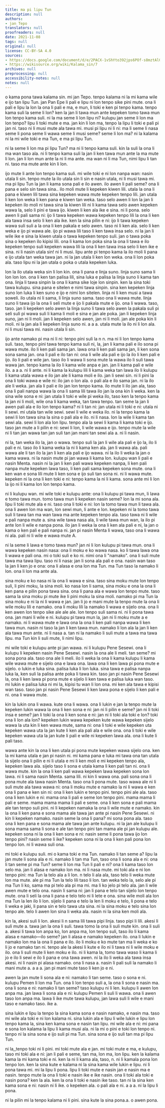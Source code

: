 ```yaml
---
title: ma pi lipu Tun
description: null
authors:
- jan Tepo
translators: null
proofreaders: null
date: 2021-11-08
tags: null
original: null
license: CC-BY-SA 4.0
sources:
- https://docs.google.com/document/d/e/2PACX-1vShYto392jps6POf-s8mztAlGCGlBk23L61FS4D-p4yGCBQmGgVI1_r5P1gZEbv5Pvyt7vEiH5mxGYa/pub
- https://wikisource.org/wiki/Kalama_sin/7
archives: null
preprocessing: null
accessibility-notes: null
notes: null
---
```


o kama pona tawa kalama sin. mi jan Tepo. tenpo kalama ni la mi kama wile e ijo tan lipu Tun. jan Pan Epe li pali e lipu ni lon tenpo sike pini mute. ona li pali e lipu la lon la ona li pali e ma, e mun, li toki e ken pi tenpo kama. tenpo kama suli la seme li lon? ken la jan li tawa mun ante kepeken tomo tawa mun lon tenpo kama suli. ni la ma seme li lon lipu ni? kulupu jan seme li lon ma lon tenpo? lipu li toki mute e ma. jan kin li lon ma, tenpo la lipu li toki e pali pi jan ni. taso ni li musi mute ala tawa mi. musi pi lipu ni li ni: ma li seme li nasa seme li pona seme li wawa seme li musi seme? seme li lon ma? ni la kalama ni la mi wile toki e ma Tun, e ma pi lipu Tun.

ni la seme li lon ma pi lipu Tun? ma ni li tenpo kama suli. kin la suli la ona li ma wan taso ala. ni li tenpo kama suli la jan li ken tawa mun ante la ma mute li lon. jan li lon mun ante la ni li ma ante. ma wan ni li ma Tun, nimi lipu li tan ni. taso ma mute ante kin li lon.

ijo mute li ante lon tenpo kama suli. mi wile toki e ni lon nanpa wan: nasin utala li sin. tenpo mute la ilo utala sin li sin e nasin utala, ni li musi tawa mi. ma pi lipu Tun la jan li kama sona pali e ilo awen. ilo awen li pali seme? ona li pana e selo sin tawa sina.. ilo moli mute li kepeken kiwen lili. utala la ona li pana e kiwen lili tawa sina kepeken wawa mute kepeken tenpo lili. jan utala li ken lon weka li ken pana e kiwen tan weka. taso selo awen li lon la jan li kepeken ilo moli ni tawa sina la kiwen lili ni li kama tawa selo awen kepeken wawa la, selo li pini e tawa ijo. kiwen li ken ala ike e sina. ni li pona. selo awen li pali sama ni: ijo li tawa kepeken wawa kepeken tenpo lili la ona li ken ala tawa insa selo li ken ala ike. ken la sina pilin e ni: ijo li tawa kepeken wawa suli suli a la ona li ken pakala e selo awen. taso ni li ken ala. selo li ken weka e ijo pi wawa ale. ijo pi wawa lili taso li ken tawa insa selo. ni la jan li wile ike e sina la kiwen utala o tawa kepeken tenpo suli. jan o tawa poka sina o kepeken ilo kipisi lili. ona li kama lon poka sina la ona li tawa e ilo kepeken tenpo suli kepeken wawa lili la ona li ken tawa insa selo li ken ike e sina. ni li nasin utala sin! ni li musi. lipu ante pi tenpo kama la ilo moli li pana e ijo utala tan weka tawa jan. ni la jan utala li ken lon weka. ona li lon poka ala. taso lipu ni la jan utala o poka o utala kepeken luka.

lon la ilo utala weka sin li lon kin. ona li pana e linja suno. linja suno sama li lon lon lon. ona li ken tan palisa lili, sina luka e palisa la linja suno li kama tan ona. linja li tawa sinpin la ona li kama sike loje lon sinpin. ken la sina toki tawa kulupu. sina pana e sitelen e nimi tawa sinpin. sina ken kepeken linja suno lon luka li ken suno e ijo e nimi lon sitelen. linja ni li ken musi a tawa soweli. ilo utala ni li sama, li linja suno sama. taso ona li wawa mute. linja suno li tawa ijo la ona li seli mute e ijo li pakala mute e ijo. ona li wawa. taso, taso. jan li kepeken selo awen la linja suno li tawa selo awen la pakala suli pi seli suli pi wawa suli li kama li moli e sina e jan ale poka. jan li kepeken linja suno, jan ni li moli. jan li kepeken selo awen, jan ni li moli. jan ale poka kin li moli. ni la jan ala li kepeken linja suno ni. a a a. utala mute la ilo ni li lon ala. ni li musi tawa mi. nasin utala li sin.

ijo ante namako pi ma ni li ni: tenpo pini suli la n n. ma ni li lon tenpo kama suli. taso, tenpo pini tawa tenpo kama suli ni, la, jan li kama pali e ilo sona pi wawa mute. ilo li ken pali sama jan. lawa ona li ken pali sama jan, li ken sona sona sama jan. ona li pali e ilo tan ni: ona li wile ala pali e ijo la ilo li ken pali e ijo. ilo li pali e wile jan. taso ilo li wawa li sona mute la wawa ilo li suli tawa wawa jan. tenpo kama la ilo li kama wile anpa e jan. jan li kama pali e wile ilo. a a a. ni li ante. ni li kama la kulupu lili li kama weka tan lawa ilo li kulupu li kama utala wawa e ilo jan ale li kama moli e ilo. jan li sewi sin. ni li pini la ona li toki wawa e wile ni: ilo jan o lon ala. o pali ala e ilo sama jan. ni la ilo ale li weka. jan ala li pali e ilo jan lon tenpo kama. ilo mute li ilo jan ala, taso ona li pali nanpa wawa la ona li sama lili tawa ilo jan la ona kin li weka. ken la sina wile sona e ni: jan utala li toki e wile pi weka ilo, taso ken la tenpo kama la jan ni li moli, wile ona li kama weka, tan tawa tenpo. tan seme la jan li awen pali ala e ilo lon tenpo kama? ni li tan ni: jan utala ni li toki e ni: utala ni li sewi. mi utala tan wile sewi. sewi li wile e weka ilo. ni la tenpo kama la sewi li lon tawa sina la sina o pali ala e ilo. ni li nasa. lon la wile li kama tan sewi ala. sewi li lon ala lon lipu. tenpo ala la sewi li kama li kama toki e ijo. taso jan mute a li pilin e ni: sewi li lon, li wile wawa e ijo. tenpo mute la wile ni li tan jan wawa tan jan suli tan jan mani tan sewi ala a. ni li nasin.

ni la, tan weka ilo la, jan o wawa. tenpo suli la jan li wile ala pali e ijo la, ilo li pali e ni. taso ilo li kama weka la ni li kama ken ala. jan li wawa ala. pali wawa ale li tan ilo la jan li ken ala pali e ijo wawa. ni la ilo li weka la jan o kama wawa. ni la nasin mute pi jan wawa li kama lon. kulupu wan li pali e nasin Menta. nasin ni la jan li ken pali wawa kepeken nanpa, li ken pali nanpa mute kepeken lawa taso, li ken pali sama kepeken sona mute. ona li ken wan e sona lili mute li ken sona e ijo suli tan sona ni. ni li wawa mute. kepeken ni la ona li ken toki e ni: tenpo kama la ni li kama. sona ante mi li lon la ijo ni li kama lon lon tenpo kama.

ni li kulupu wan. mi wile toki e kulupu ante: ona li kulupu pi tawa mun, li lawa e tomo tawa mun. tomo tawa mun li kepeken nasin seme? lon la mi sona ala. lipu li toki mute ala e ni. taso ona li toki e ni: lon la tomo tawa mun li tawa ala. ona li awen lon ma wan, lon sewi mun, li ante e lon. kepeken ni la tomo tawa suli li tawa tan ma wan tawa ma ante kepeken tenpo ala. taso tawa ni li wile e pali nanpa mute a. sina wile tawa nasa ala, li wile tawa mun wan, la ilo pi ante lon li wile e nanpa pona. ilo jan li weka la ona li ken ala pali e ni, la jan o kama o ken pali e pali nanpa ni. jan pi nasin Menta li wawa, taso ona li wawa ni ala. pali ni li wile e wawa mute A.

ni la seme li lawa e tomo tawa mun? jan ni li lon kulupu pi tawa mun. ona li wawa kepeken nasin nasa: ona li moku e ko wawa nasa. ko li tawa lawa ona li wawa e pali ona. mi o toki suli e ko ni. nimi ona li "namako". ona li suli mute tawa ma tawa lipu. taso ni li nasa: jan li sona ala pali e ona. nasin wan taso la jan li ken jo e ona: ona li alasa e ona lon ma Tun. ma Tun taso la namako li lon. ona li lon ma ante ala.

sina moku e ko nasa ni la ona li wawa e sina. taso sina moku mute lon tenpo suli, li pini moku, la sina moli. ko nasa lon li sama, sina moku e ona la ona li ken pana e pilin pona tawa sina. ona li pana ala e wawa lon tenpo mute. taso sama la sina moku pi mute ike li pini moku la sina moli. namako pi ma Tun la sina moku e ni la ni li wawa e jan. jan li jo e mani mute la tenpo mute la ona li wile moku lili e namako. ona li moku lili la namako li wawa e sijelo ona. ona li ken awen lon tenpo sike ale ale ale. lon tenpo suli sama ni. ni li pona tawa ona. jan mani li wile e ni. kulupu pi tawa mun la, jan ni li moku mute a e namako. ni li wawa mute e lawa ona la ona li ken pali nanpa wawa li ken tawa mun. nasin ni taso la jan li ken tawa mun. namako li lon ala la jan li ken ala tawa mun ante. ni li nasa a. tan ni la namako li suli mute a tawa ma tawa lipu. ma Tun kin li suli mute, li nimi lipu.

mi wile toki e kulupu ante pi jan wawa. ni li kulupu Pene Sesewi. ona li kulupu li kepeken nasin Pene Sesewi. nasin la ona ale li meli. tan seme? mi sona pona ala. taso ona ale li meli. ilo li weka la ona li kama kulupu li kama wile wawa mute e sijelo ona e lawa ona. lawa ona li ken lawa pi pona mute e sijelo. o lukin e luka sina. palisa luka li lon luka. sina tawa e palisa nanpa luka la, ken suli la palisa ante poka li tawa kin. taso jan pi nasin Pene Sesewi la, ona li ken lawa pi pona mute e sijelo li ken tawa e palisa luka wan taso. mi lukin e palisa luka ni mi la, kipisi tu wan li lon ona. mi ken ala tawa e kipisi wan taso. taso jan pi nasin Pene Sesewi li ken lawa pona e sijelo li ken pali e ni. ona li wawa mute.

kin la lukin ona li wawa. kute ona li wawa. ona li lukin e jan la tenpo mute la kepeken lukin wawa la ona li ken sona e ni: jan ni li pilin e seme? jan ni li toki insa e seme? jan li toki la ona li ken sona e ni: jan ni li toki ala toki e lon? toki ona li lon ala lon? kepeken lukin wawa kepeken kute wawa kepeken sijelo wawa la uta kin li ken wawa mute, sama ni: ona li toki e wile kepeken uta kepeken wawa uta la jan kute li ken ala pali ala e wile ona. ona li toki e wile kepeken wawa uta la jan kute li pali e wile ni kepeken lawa ala. ona li kute li pali taso.

wawa ante kin la ona li ken utala pi pona mute kepeken wawa sijelo ona. ken la mi kama utala e jan pi nasin ni. mi kama pana e luka mi tawa ona tan utala la sijelo ona li pilin e ni li utala e mi li ken moli e mi kepeken tenpo ala, kepeken lawa ala. sijelo taso li sona e utala kama li ken pali tan ni. ona li wawa mute. kin la ona li ken pali wawa kepeken lawa kepeken sona lon lawa. ni li sama nasin Menta. sama lili. ni kin li wawa ona. pali sona ona li pona mute ala tawa nasin Menta. taso ona li pona mute. taso wawa ale ni li suli mute ala tawa wawa ni: ona li moku mute e namako la ni li wawa e ken ona li pana e ken sin ni: ona li ken lukin e tenpo pini. tenpo pini ale ala. taso ona li ken lukin e ni: mama ona li pali e seme lon tenpo pini. mama mama li pali e seme. mama mama mama li pali e seme. ona li ken sona e pali mama ale tan tenpo suli pini. ni li kepeken namaka la ona li wile mute e namako. kin la ona li ken pana e sona mama ale tawa jan ante pi nasin Pene Sesewi. ni kin li kepeken namako. nasin seme la ona li pana? mi sona pona ala. taso ona li ken pana e sona mama ale tawa jan ante kulupu. ni la jan ale kulupu li sona mama sama li sona e ale tan tenpo pini tan mama ale pi jan kulupu ale. kepeken sona ni la ona li ken sona e ni: nasin seme li pona tawa ijo lon tenpo pini? nasin seme li ike? kepeken sona ni la ona li ken pali pona lon tenpo lon. ni li wawa suli ona.

mi toki e kulupu suli. mi o kama toki e ma Tun. namako li tan seme a? lipu la jan mute li sona ala e ni. namako li tan ma Tun, taso ona li sona ala e ni: ona li tan seme pi ma Tun? seme li lon ma Tun li pali e ni? ona li kama taso lon selo ma. jan li alasa e namako lon ma. ni li nasa mute. mi toki ala e ni lon tenpo pini: ma Tun la telo ala a li lon. n telo li ala ala, taso telo li weka mute lon ma mute. ale pi ma Tun la telo lili taso li lon. tan weka telo la, selo ale pi ma Tun li ko, sama ma pi telo ala pi ma mi. ma li ko jelo pi telo ala. jan li wile awen mute e telo ona. nasin li sama ni: jan li pana e telo tan sijelo lon tenpo mute. ona li seli la ona li pana e telo telo ni li lete e ona. sina wile moli ala lon ma Tun la len ilo li lon. sijelo li pana e telo la len li moku e telo, li pona e telo li weka e jaki, li pana sin e telo tawa uta sina. ni la sina moku e telo sina lon tenpo ale. telo li awen lon sina li weka ala. nasin ni la sina ken moli ala.

kin la, akesi suli li lon. akesi li n sama lili tawa pipi linja. taso pipi li lili. akesi li suli mute a. tawa jan la ona li suli. tawa tomo la ona li suli mute kin. ona li suli a. akesi li tawa lon anpa ko, lon anpa ma, lon tenpo suli, taso ilo li kama alasa e namako—ilo seme? jan li alasa e namako kepeken ilo. ona li lukin e namako lon ma la ona li pana e ilo. ilo li moku e ko mute tan ma li weka e ko li jo e namako tan ni. tenpo ale la akesi li kute e ilo ni li tawa ni li wile moku e ilo. ona li suli mute li ken moku e ilo. ni li kama la, tomo tawa waso li kama li jo e ilo li sewi e ilo li pana e ona tawa awen. ni la ilo li weka ala tawa insa akesi. ni li nasin pi alasa namako. ona li nasa a. nasin li pali suli la namako li mani mute a. a a a. jan pi mani mute taso li ken jo e ni.

awen la jan mute li sona ala e ni: namako li tan seme. taso o sona e ni. kulupu Pemen li lon ma Tun. ona li lon tenpo suli a, la ona li sona e nasin ma. ona li sona e ni: namako li tan seme? taso kulupu ni li len. kulupu li awen lon anpa ma. jan lawa li sona ala e ni: kulupu Pemen li suli li wawa. ona li awen taso lon anpa ma. lawa li ike mute tawa kulupu, jan lawa suli li wile e mani taso e namako taso. ike a.

sina lukin e lipu la tenpo la sina kama sona e nasin namako, e nasin ma. taso mi wile ala toki e ni lon kalama ni. sina lukin ala e lipu li wile lukin e lipu lon tenpo kama la, sina ken kama sona e nasin tan lipu. mi wile ala e ni: mi pana e sona lon kalama la lipu li kama musi ala. ni la mi o pini e toki lon tenpo ni. tenpo ni la sina sona e ijo suli pi ma Tun. sina sona e ijo suli tan ma pi lipu Tun.

ni la,,tenpo toki ni li pini. mi toki mute ala e jan. mi toki mute e ma, e kulupu, taso mi toki ala e ni: jan li pali e seme, tan ma, lon ma, lon lipu. ken la kalama kama la mi kama toki e ni. ken la ni li kama ala, taso, n. ni li kamala pona lon tenpo lon. ken la sina kute e kalama ni la sina kama wile lukin e lipu. ni li pona tawa mi. mi la lipu li pona. lipu li toki mute e nasin jan e nasin ma e nasin. tenpo mute la ona li toki e nasin ike e ike nasin. ona li toki ala toki e nasin pona? ken la ala. ken la ona li toki e nasin ike taso. tan ni la sina ken kama sona e ni: nasin ni li ike. o kepeken ala. o pali ala e ni. a a a. ni la lipu li pona.

ni la pilin mi la tenpo kalama ni li pini. sina kute la sina pona.a. o awen pona.